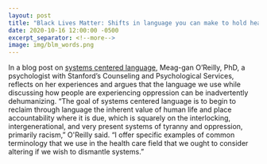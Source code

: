 ```yaml
---
layout: post
title: "Black Lives Matter: Shifts in language you can make to hold health care systems accountable"
date: 2020-10-16 12:00:00 -0500
excerpt_separator: <!--more-->
image: img/blm_words.png
---
```


In a blog post on [systems centered language][systems-centered-language], Meag-gan O’Reilly, PhD, a psychologist with Stanford’s Counseling and Psychological Services, reflects on her experiences <!--more--> and argues that the language we use while discussing how people are experiencing oppression can be inadvertently dehumanizing. “The goal of systems centered language is to begin to reclaim through language the inherent value of human life and place accountability where it is due, which is squarely on the interlocking, intergenerational, and very present systems of tyranny and oppression, primarily racism,” O'Reilly said. “I offer specific examples of common terminology that we use in the health care field that we ought to consider altering if we wish to dismantle systems.”

[systems-centered-language]: http://r20.rs6.net/tn.jsp?f=001ngDuSO-5zULmJ0aJyx_Vc4eTFJ8q3vA7-VsGDsTn6DbCU2r8vqqSR5zCiGBUfUwxSx9BpACdHDEwvS5_VqWjJN6_ZVzUvCxpoK7TFipzLiWs3IwRa6-KUI01ffLEb8edx3EHsYCuGvMo0IRlgvO-Oudbo7J6VIsFtVxQjip_L3-f7ilCnhSAAv4XlrIfqSOGTn6tnw8BxTjjPeGhOpJET0K0EPGU2nYCyyHqk8UIGNFxOKc3wDLQ5PLykfayG6Pe82hbvtytxXu3A_9i2onS26ajtbGR0RMQSnoO8PtI_xOeA2DpERChHC2xxMjMdlfhAhXlBp0NNJniIHTRCl1ds8A4z6w23teUt1Fr0fueLOziBpuit_ob-KUe_VP2pFx4PAMblX4K9GcoVKEwXIhRyhmqZ6UKfXnuob32sERmSbgmjpUr2f-nGLXu2GVCg_yskJn9nJUyeSC2VddPSrLqpDne2n9IExa56iAC6D7X59yC8U9n1cJLxV97NaY4FYIHR7AnGK9L945iq3LM8To9FIQaW21oyKoz3V3WJpj8Lq32Aiz1IAbavqhyJ6xEsTrEh50ybN_Dp-NcNJ5d0rDagzd-t1tc-32h&c=ohP9C5HCPK53SHddbooKlvcpzQlYhEAn-zewc8jYyTEk5mZqlEpJTA==&ch=m_DUQA4v0qAVEyCRKrRBkZA4Tr3QF21r93hSs45WZMsm0Q8nISGApw==
